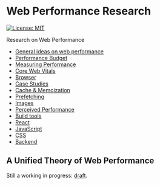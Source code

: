 # Web Performance Research

[![License: MIT](https://img.shields.io/badge/License-MIT-blue.svg)](https://opensource.org/licenses/MIT)

Research on Web Performance

- [General ideas on web performance](general)
- [Performance Budget](performance-budget)
- [Measuring Performance](measuring-performance)
- [Core Web Vitals](core-web-vitals)
- [Browser](browser)
- [Case Studies](case-studies)
- [Cache & Memoization](cache-and-memoization)
- [Prefetching](prefetching)
- [Images](images)
- [Perceived Performance](perceived-performance)
- [Build tools](build-tools)
- [React](react)
- [JavaScript](javascript)
- [CSS](css)
- [Backend](backend)

## A Unified Theory of Web Performance

Still a working in progress: [draft](draft/a-unified-theory-of-web-performance.md).
